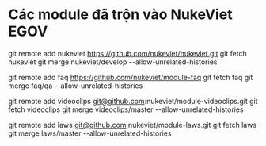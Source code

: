 # Các module đã trộn vào NukeViet EGOV
git remote add nukeviet https://github.com/nukeviet/nukeviet.git
git fetch nukeviet
git merge nukeviet/develop --allow-unrelated-histories

git remote add faq  https://github.com/nukeviet/module-faq
git fetch faq
git merge faq/qa --allow-unrelated-histories

git remote add videoclips  git@github.com:nukeviet/module-videoclips.git
git fetch videoclips
git merge videoclips/master --allow-unrelated-histories

git remote add laws  git@github.com:nukeviet/module-laws.git
git fetch laws
git merge laws/master --allow-unrelated-histories